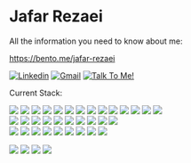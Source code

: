 Jafar Rezaei
============
All the information you need to know about me:

https://bento.me/jafar-rezaei

[![Linkedin](https://img.shields.io/badge/-LinkedIn-blue?style=flat&logo=LinkedIn&logoColor=white)](https://www.linkedin.com/in/alireza-jangi-9b280867/)
[![Gmail](https://img.shields.io/badge/-Gmail-c14438?style=flat&logo=Gmail&logoColor=white)](mailto:ajangi.dev@gmail.com)
[![Talk To Me!](https://img.shields.io/badge/-Talk%20To%20Me-0094F5?style=flat&logo=google-meet&logoColor=white)](https://cal.com/jafar-rezaei/15min)

  
Current Stack:
<p>
  <img src="https://img.shields.io/badge/-JavaScript-2c3e50?style=flat&logo=Javascript&labelColor=34495e"/>
  <img src="https://img.shields.io/badge/-React-2c3e50?style=flat&logo=React&labelColor=34495e"/>
  <img src="https://img.shields.io/badge/-WebLLM-2c3e50?style=flat&logo=React&labelColor=34495e"/>
  <img src="https://img.shields.io/badge/-Three.js-2c3e50?style=flat&logo=Three.js&labelColor=34495e"/>
  <img src="https://img.shields.io/badge/-CMS-2c3e50?style=flat&logo=Contentful&labelColor=34495e"/>
  <img src="https://img.shields.io/badge/-i18n [Enterprise]-2c3e50?style=flat&logo=i18next&labelColor=34495e"/>
  <img src="https://img.shields.io/badge/-Next.JS-2c3e50?style=flat&logo=Next.js&labelColor=34495e"/>
  <img src="https://img.shields.io/badge/-React Native-2c3e50?style=flat&logo=React&labelColor=34495e"/>
  <img src="https://img.shields.io/badge/-Expo-2c3e50?style=flat&logo=Expo&labelColor=34495e"/>
  <img src="https://img.shields.io/badge/-NodeJs-2c3e50?style=flat&logo=Node.js&labelColor=34495e"/>
  <img src="https://img.shields.io/badge/-VueJs-2c3e50?style=flat&logo=Vue.js&labelColor=34495e"/>
  <img src="https://img.shields.io/badge/-Nuxt-2c3e50?style=flat&logo=Nuxt&labelColor=34495e"/>
  <img src="https://img.shields.io/badge/-Typescript-2c3e50?style=flat&logo=Typescript&labelColor=34495e"/>
  <img src="https://img.shields.io/badge/-Published 3 Books-2c3e50?style=flat&logo=BookStack&labelColor=34495e"/>
  <br/>
  <img src="https://img.shields.io/badge/-PHP-2c3e50?style=flat&logo=PHP&labelColor=34495e"/>
  <img src="https://img.shields.io/badge/-GoLang-2c3e50?style=flat&logo=Go&labelColor=34495e"/>
  <img src="https://img.shields.io/badge/-Python-2c3e50?style=flat&logo=Python&labelColor=34495e"/>
  <img src="https://img.shields.io/badge/-Laravel-2c3e50?style=flat&logo=Laravel&labelColor=34495e"/>
  <img src="https://img.shields.io/badge/-Django-2c3e50?style=flat&logo=Django&labelColor=34495e"/>
  <img src="https://img.shields.io/badge/-FastAPI-2c3e50?style=flat&logo=FastAPI&labelColor=34495e"/>
  <img src="https://img.shields.io/badge/-MySql-2c3e50?style=flat&logo=Mysql&labelColor=34495e"/>
  <img src="https://img.shields.io/badge/-MongoDB-2c3e50?style=flat&logo=MongoDB&labelColor=34495e"/>
  <img src="https://img.shields.io/badge/-Redis-2c3e50?style=flat&logo=Redis&labelColor=34495e"/>
  <img src="https://img.shields.io/badge/-PostgreSQL-2c3e50?style=flat&logo=PostgreSQL&labelColor=34495e"/>
  <br/>
  <img src="https://img.shields.io/badge/-Terraform-2c3e50?style=flat&logo=Terraform&labelColor=34495e"/>
  <img src="https://img.shields.io/badge/-K8s-2c3e50?style=flat&logo=Kubernetes&labelColor=34495e"/>
  <img src="https://img.shields.io/badge/-Docker-2c3e50?style=flat&logo=Docker&labelColor=34495e"/>
  <img src="https://img.shields.io/badge/-Rancher-2c3e50?style=flat&logo=Rancher&labelColor=34495e"/>
  <img src="https://img.shields.io/badge/-Jenkins-2c3e50?style=flat&logo=Jenkins&labelColor=34495e"/>
  <img src="https://img.shields.io/badge/-Github Actions-2c3e50?style=flat&logo=Github&labelColor=34495e"/>
  <img src="https://img.shields.io/badge/-AWS-2c3e50?style=flat&logo=AmazonWebServices&labelColor=34495e"/>
  <img src="https://img.shields.io/badge/-GCP-2c3e50?style=flat&logo=GoogleCloud&labelColor=34495e"/>
  <img src="https://img.shields.io/badge/-ArgoCD-2c3e50?style=flat&logo=Argocd&labelColor=34495e"/>
</p>

<p>
  <img src="https://img.shields.io/badge/Front/Mobile-8A2BE2"/>  <img src="https://img.shields.io/badge/Backend-8A2BE2"/>  <img src="https://img.shields.io/badge/Infrastructure-8A2BE2"/>  <img src="https://img.shields.io/badge/AI-8A2BE2"/>
<p>


